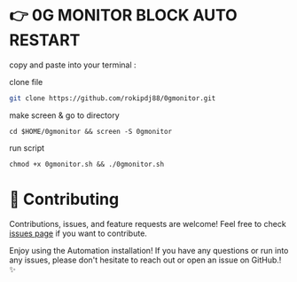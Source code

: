 # 👉 0G MONITOR BLOCK AUTO RESTART


copy and paste into your terminal :

clone file
```bash
git clone https://github.com/rokipdj88/0gmonitor.git
```

make screen & go to directory
```
cd $HOME/0gmonitor && screen -S 0gmonitor
```

run script

```
chmod +x 0gmonitor.sh && ./0gmonitor.sh
```




# 🤝 Contributing

Contributions, issues, and feature requests are welcome! Feel free to check [issues page](https://github.com/yourusername/0gmonitor/issues) if you want to contribute.


Enjoy using the Automation installation! If you have any questions or run into any issues, please don't hesitate to reach out or open an issue on GitHub.! ✨
